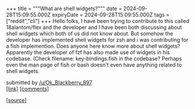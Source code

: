 +++
title = """What are shell widgets?"""
date = 2024-09-28T15:09:55.000Z
expiryDate = 2024-09-28T15:09:55.000Z
tags = ["reddit","cli"]
+++
Hello folks, I have been trying to contribute to this called 18alantom/flex and the developer and I have been both discussing about shell widgets which both of us did not know about. But somehow the developer has implemented shell widgets for zsh and i was contributing for a fish implemention. Does anyone here know more about shell widgets? Apparently the developer of fzf has also made use of widgets in his codebase. (Check filename: key-bindings.fish in the codebase? Perhaps even the man page of fish or bash doesn't even have anything related to shell widgets.

submitted by [/u/Ok\_Blackberry\_897](https://www.reddit.com/user/Ok_Blackberry_897)  
[\[link\]](https://www.reddit.com/r/commandline/comments/1frgdtd/what_are_shell_widgets/) [\[comments\]](https://www.reddit.com/r/commandline/comments/1frgdtd/what_are_shell_widgets/)

[[source]](https://www.reddit.com/r/commandline/comments/1frgdtd/what_are_shell_widgets/)
